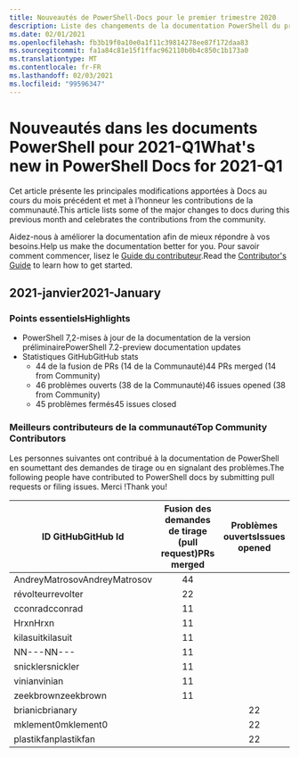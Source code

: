 ```yaml
---
title: Nouveautés de PowerShell-Docs pour le premier trimestre 2020
description: Liste des changements de la documentation PowerShell du premier trimestre 2020
ms.date: 02/01/2021
ms.openlocfilehash: fb3b19f0a10e0a1f11c39814278ee87f172daa83
ms.sourcegitcommit: fa1a84c81e15f1ffac962110b0b4c850c1b173a0
ms.translationtype: MT
ms.contentlocale: fr-FR
ms.lasthandoff: 02/03/2021
ms.locfileid: "99596347"
---
```

# <a name="whats-new-in-powershell-docs-for-2021-q1"></a><span data-ttu-id="b913e-103">Nouveautés dans les documents PowerShell pour 2021-Q1</span><span class="sxs-lookup"><span data-stu-id="b913e-103">What's new in PowerShell Docs for 2021-Q1</span></span>

<span data-ttu-id="b913e-104">Cet article présente les principales modifications apportées à Docs au cours du mois précédent et met à l’honneur les contributions de la communauté.</span><span class="sxs-lookup"><span data-stu-id="b913e-104">This article lists some of the major changes to docs during this previous month and celebrates the contributions from the community.</span></span>

<span data-ttu-id="b913e-105">Aidez-nous à améliorer la documentation afin de mieux répondre à vos besoins.</span><span class="sxs-lookup"><span data-stu-id="b913e-105">Help us make the documentation better for you.</span></span> <span data-ttu-id="b913e-106">Pour savoir comment commencer, lisez le [Guide du contributeur][contrib].</span><span class="sxs-lookup"><span data-stu-id="b913e-106">Read the [Contributor's Guide][contrib] to learn how to get started.</span></span>

## <a name="2021-january"></a><span data-ttu-id="b913e-107">2021-janvier</span><span class="sxs-lookup"><span data-stu-id="b913e-107">2021-January</span></span>

### <a name="highlights"></a><span data-ttu-id="b913e-108">Points essentiels</span><span class="sxs-lookup"><span data-stu-id="b913e-108">Highlights</span></span>

- <span data-ttu-id="b913e-109">PowerShell 7,2-mises à jour de la documentation de la version préliminaire</span><span class="sxs-lookup"><span data-stu-id="b913e-109">PowerShell 7.2-preview documentation updates</span></span>
- <span data-ttu-id="b913e-110">Statistiques GitHub</span><span class="sxs-lookup"><span data-stu-id="b913e-110">GitHub stats</span></span>
  - <span data-ttu-id="b913e-111">44 de la fusion de PRs (14 de la Communauté)</span><span class="sxs-lookup"><span data-stu-id="b913e-111">44 PRs merged (14 from Community)</span></span>
  - <span data-ttu-id="b913e-112">46 problèmes ouverts (38 de la Communauté)</span><span class="sxs-lookup"><span data-stu-id="b913e-112">46 issues opened (38 from Community)</span></span>
  - <span data-ttu-id="b913e-113">45 problèmes fermés</span><span class="sxs-lookup"><span data-stu-id="b913e-113">45 issues closed</span></span>

### <a name="top-community-contributors"></a><span data-ttu-id="b913e-114">Meilleurs contributeurs de la communauté</span><span class="sxs-lookup"><span data-stu-id="b913e-114">Top Community Contributors</span></span>

<span data-ttu-id="b913e-115">Les personnes suivantes ont contribué à la documentation de PowerShell en soumettant des demandes de tirage ou en signalant des problèmes.</span><span class="sxs-lookup"><span data-stu-id="b913e-115">The following people have contributed to PowerShell docs by submitting pull requests or filing issues.</span></span> <span data-ttu-id="b913e-116">Merci !</span><span class="sxs-lookup"><span data-stu-id="b913e-116">Thank you!</span></span>

|   <span data-ttu-id="b913e-117">ID GitHub</span><span class="sxs-lookup"><span data-stu-id="b913e-117">GitHub Id</span></span>    | <span data-ttu-id="b913e-118">Fusion des demandes de tirage (pull request)</span><span class="sxs-lookup"><span data-stu-id="b913e-118">PRs merged</span></span> | <span data-ttu-id="b913e-119">Problèmes ouverts</span><span class="sxs-lookup"><span data-stu-id="b913e-119">Issues opened</span></span> |
| -------------- | :--------: | :-----------: |
| <span data-ttu-id="b913e-120">AndreyMatrosov</span><span class="sxs-lookup"><span data-stu-id="b913e-120">AndreyMatrosov</span></span> |     <span data-ttu-id="b913e-121">4</span><span class="sxs-lookup"><span data-stu-id="b913e-121">4</span></span>      |               |
| <span data-ttu-id="b913e-122">révolteur</span><span class="sxs-lookup"><span data-stu-id="b913e-122">revolter</span></span>       |     <span data-ttu-id="b913e-123">2</span><span class="sxs-lookup"><span data-stu-id="b913e-123">2</span></span>      |               |
| <span data-ttu-id="b913e-124">cconrad</span><span class="sxs-lookup"><span data-stu-id="b913e-124">cconrad</span></span>        |     <span data-ttu-id="b913e-125">1</span><span class="sxs-lookup"><span data-stu-id="b913e-125">1</span></span>      |               |
| <span data-ttu-id="b913e-126">Hrxn</span><span class="sxs-lookup"><span data-stu-id="b913e-126">Hrxn</span></span>           |     <span data-ttu-id="b913e-127">1</span><span class="sxs-lookup"><span data-stu-id="b913e-127">1</span></span>      |               |
| <span data-ttu-id="b913e-128">kilasuit</span><span class="sxs-lookup"><span data-stu-id="b913e-128">kilasuit</span></span>       |     <span data-ttu-id="b913e-129">1</span><span class="sxs-lookup"><span data-stu-id="b913e-129">1</span></span>      |               |
| <span data-ttu-id="b913e-130">NN---</span><span class="sxs-lookup"><span data-stu-id="b913e-130">NN---</span></span>          |     <span data-ttu-id="b913e-131">1</span><span class="sxs-lookup"><span data-stu-id="b913e-131">1</span></span>      |               |
| <span data-ttu-id="b913e-132">snickler</span><span class="sxs-lookup"><span data-stu-id="b913e-132">snickler</span></span>       |     <span data-ttu-id="b913e-133">1</span><span class="sxs-lookup"><span data-stu-id="b913e-133">1</span></span>      |               |
| <span data-ttu-id="b913e-134">vinian</span><span class="sxs-lookup"><span data-stu-id="b913e-134">vinian</span></span>         |     <span data-ttu-id="b913e-135">1</span><span class="sxs-lookup"><span data-stu-id="b913e-135">1</span></span>      |               |
| <span data-ttu-id="b913e-136">zeekbrown</span><span class="sxs-lookup"><span data-stu-id="b913e-136">zeekbrown</span></span>      |     <span data-ttu-id="b913e-137">1</span><span class="sxs-lookup"><span data-stu-id="b913e-137">1</span></span>      |               |
| <span data-ttu-id="b913e-138">brianic</span><span class="sxs-lookup"><span data-stu-id="b913e-138">brianary</span></span>       |            |       <span data-ttu-id="b913e-139">2</span><span class="sxs-lookup"><span data-stu-id="b913e-139">2</span></span>       |
| <span data-ttu-id="b913e-140">mklement0</span><span class="sxs-lookup"><span data-stu-id="b913e-140">mklement0</span></span>      |            |       <span data-ttu-id="b913e-141">2</span><span class="sxs-lookup"><span data-stu-id="b913e-141">2</span></span>       |
| <span data-ttu-id="b913e-142">plastikfan</span><span class="sxs-lookup"><span data-stu-id="b913e-142">plastikfan</span></span>     |            |       <span data-ttu-id="b913e-143">2</span><span class="sxs-lookup"><span data-stu-id="b913e-143">2</span></span>       |

<!-- Link references -->
[contrib]: contributing/overview.md
